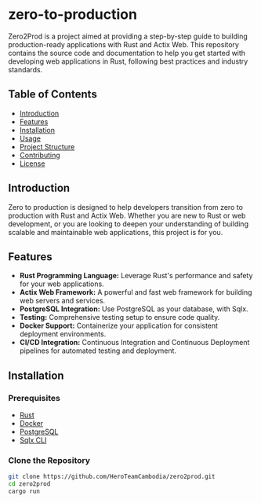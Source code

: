 # zero-to-production

Zero2Prod is a project aimed at providing a step-by-step guide to building production-ready applications with Rust and Actix Web. This repository contains the source code and documentation to help you get started with developing web applications in Rust, following best practices and industry standards.

## Table of Contents

- [Introduction](#introduction)
- [Features](#features)
- [Installation](#installation)
- [Usage](#usage)
- [Project Structure](#project-structure)
- [Contributing](#contributing)
- [License](#license)

## Introduction

Zero to production is designed to help developers transition from zero to production with Rust and Actix Web. Whether you are new to Rust or web development, or you are looking to deepen your understanding of building scalable and maintainable web applications, this project is for you.

## Features

- **Rust Programming Language:** Leverage Rust's performance and safety for your web applications.
- **Actix Web Framework:** A powerful and fast web framework for building web servers and services.
- **PostgreSQL Integration:** Use PostgreSQL as your database, with Sqlx.
- **Testing:** Comprehensive testing setup to ensure code quality.
- **Docker Support:** Containerize your application for consistent deployment environments.
- **CI/CD Integration:** Continuous Integration and Continuous Deployment pipelines for automated testing and deployment.

## Installation

### Prerequisites

- [Rust](https://www.rust-lang.org/tools/install)
- [Docker](https://www.docker.com/get-started)
- [PostgreSQL](https://www.postgresql.org/download/)
- [Sqlx CLI](https://github.com/launchbadge/sqlx/blob/main/sqlx-cli/README.md)

### Clone the Repository

```bash
git clone https://github.com/HeroTeamCambodia/zero2prod.git
cd zero2prod
cargo run
